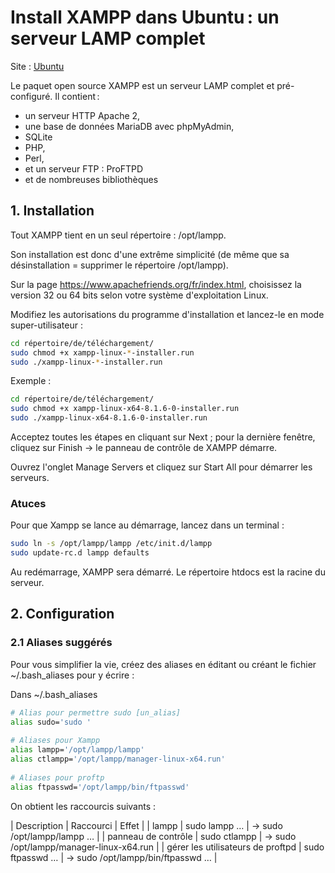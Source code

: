 # Install XAMPP dans Ubuntu : un serveur LAMP complet

Site : [Ubuntu](https://doc.ubuntu-fr.org/xampp)

Le paquet open source XAMPP est un serveur LAMP complet et pré-configuré. Il contient :

- un serveur HTTP Apache 2,
- une base de données MariaDB avec phpMyAdmin,
- SQLite
- PHP,
- Perl,
- et un serveur FTP : ProFTPD
- et de nombreuses bibliothèques

## 1. Installation

Tout XAMPP tient en un seul répertoire : /opt/lampp.

Son installation est donc d'une extrême simplicité (de même que sa désinstallation = supprimer le répertoire /opt/lampp).

Sur la page https://www.apachefriends.org/fr/index.html, choisissez la version 32 ou 64 bits selon votre système d'exploitation Linux.

Modifiez les autorisations du programme d'installation et lancez-le en mode super-utilisateur :

```bash
cd répertoire/de/téléchargement/
sudo chmod +x xampp-linux-*-installer.run
sudo ./xampp-linux-*-installer.run
```

Exemple : 

```bash
cd répertoire/de/téléchargement/
sudo chmod +x xampp-linux-x64-8.1.6-0-installer.run
sudo ./xampp-linux-x64-8.1.6-0-installer.run
```

Acceptez toutes les étapes en cliquant sur Next ; pour la dernière fenêtre, cliquez sur Finish → le panneau de contrôle de XAMPP démarre.

Ouvrez l'onglet Manage Servers et cliquez sur Start All pour démarrer les serveurs.

### Atuces

Pour que Xampp se lance au démarrage, lancez dans un terminal :

```bash
sudo ln -s /opt/lampp/lampp /etc/init.d/lampp
sudo update-rc.d lampp defaults
```
Au redémarrage, XAMPP sera démarré. Le répertoire htdocs est la racine du serveur.

## 2. Configuration

### 2.1 Aliases suggérés

Pour vous simplifier la vie, créez des aliases en éditant ou créant le fichier ~/.bash_aliases pour y écrire :

Dans ~/.bash_aliases

```bash
# Alias pour permettre sudo [un_alias]
alias sudo='sudo '
 
# Aliases pour Xampp
alias lampp='/opt/lampp/lampp'
alias ctlampp='/opt/lampp/manager-linux-x64.run'
 
# Aliases pour proftp
alias ftpasswd='/opt/lampp/bin/ftpasswd'
```

On obtient les raccourcis suivants :

| Description	| Raccourci	| Effet |
| lampp |	sudo lampp … |	→ sudo /opt/lampp/lampp … |
| panneau de contrôle |	sudo ctlampp |	→ sudo /opt/lampp/manager-linux-x64.run |
| gérer les utilisateurs de proftpd |	sudo ftpasswd … |	→ sudo /opt/lampp/bin/ftpasswd … |